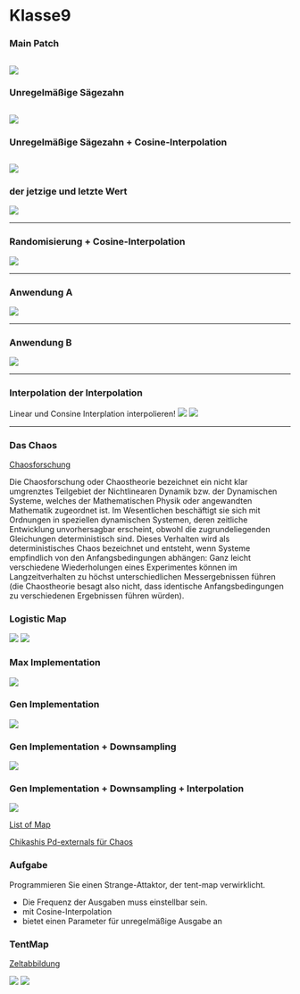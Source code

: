 # Klasse9

### Main Patch
 
![](Klasse9/png/main.png)
---
### Unregelmäßige Sägezahn

![](Klasse9/png/gen1.png)
---
### Unregelmäßige Sägezahn + Cosine-Interpolation

![](Klasse9/png/gen2.png)
---
### der jetzige und letzte Wert
![](Klasse9/png/gen3.png)

---
### Randomisierung + Cosine-Interpolation
![](Klasse9/png/gen4.png)

---
### Anwendung A
![](Klasse9/png/anw1.png)

---
### Anwendung B
![](Klasse9/png/anw2.png)

---
### Interpolation der Interpolation

Linear und Consine Interplation interpolieren!
![](Klasse9/png/meta.png)
![](Klasse9/png/meta_gen.png)

---

### Das Chaos


[Chaosforschung](https://de.wikipedia.org/wiki/Chaosforschung)

Die Chaosforschung oder Chaostheorie bezeichnet ein nicht klar umgrenztes Teilgebiet der Nichtlinearen Dynamik bzw. der Dynamischen Systeme, welches der Mathematischen Physik oder angewandten Mathematik zugeordnet ist. Im Wesentlichen beschäftigt sie sich mit Ordnungen in speziellen dynamischen Systemen, deren zeitliche Entwicklung unvorhersagbar erscheint, obwohl die zugrundeliegenden Gleichungen deterministisch sind. Dieses Verhalten wird als deterministisches Chaos bezeichnet und entsteht, wenn Systeme empfindlich von den Anfangsbedingungen abhängen: Ganz leicht verschiedene Wiederholungen eines Experimentes können im Langzeitverhalten zu höchst unterschiedlichen Messergebnissen führen (die Chaostheorie besagt also nicht, dass identische Anfangsbedingungen zu verschiedenen Ergebnissen führen würden). 

### Logistic Map
![](Klasse9/png/formula.png)
![](Klasse9/png/LogisticMap.png)

### Max Implementation
![](Klasse9/png/logistic.png)

### Gen Implementation
![](Klasse9/png/logistic_gen.png)

### Gen Implementation + Downsampling
![](Klasse9/png/logistic_gen2.png)

### Gen Implementation + Downsampling + Interpolation
![](Klasse9/png/logistic_gen3.png)




[List of Map](https://en.wikipedia.org/wiki/List_of_chaotic_maps)

[Chikashis Pd-externals für Chaos](https://github.com/chikashimiyama/pd_externals)

### Aufgabe
Programmieren Sie einen Strange-Attaktor, der tent-map verwirklicht. 

- Die Frequenz der Ausgaben muss einstellbar sein.
- mit Cosine-Interpolation
- bietet einen Parameter für unregelmäßige Ausgabe an

### TentMap
[Zeltabbildung](https://de.wikipedia.org/wiki/Zeltabbildung)

![](Klasse9/png/tent.png)
![](Klasse9/png/tent_e.png)




